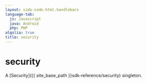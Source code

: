 ```yaml
---
layout: side-code.html.handlebars
language-tab:
  js: Javascript
  java: Android
  php: PHP
algolia: true
title: security
---
```


# security

A [Security]({{ site_base_path }}sdk-reference/security) singleton.
